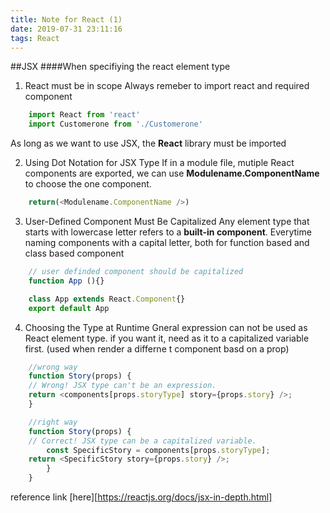 ```yaml
---
title: Note for React (1)
date: 2019-07-31 23:11:16
tags: React 
---
```


##JSX
####When specifiying the react element type
1. React must be in scope
Always remeber to import react and required component
``` javascript
    import React from 'react'
    import Customerone from './Customerone'
```
As long as we want to use JSX, the **React** library must be imported

2. Using Dot Notation for JSX Type
If in a module file, mutiple React components are exported, we can use **Modulename.ComponentName** to choose the one component.
``` javascript
    return(<Modulename.ComponentName />)
```

3. User-Defined Component Must Be Capitalized
Any element type that starts with lowercase letter refers to a **built-in component**. Everytime naming components with a capital letter, both for function based and class based component
```javascript
    // user definded component should be capitalized
    function App (){}

    class App extends React.Component{}
    export default App
```

4. Choosing the Type at Runtime
Gneral expression can not be used as React element type. if you want it, need as it to a capitalized variable first. (used when render a differne t component basd on a prop)
```javascript
    //wrong way
    function Story(props) {
    // Wrong! JSX type can't be an expression.
    return <components[props.storyType] story={props.story} />;
    }

    //right way
    function Story(props) {
    // Correct! JSX type can be a capitalized variable.
        const SpecificStory = components[props.storyType];
    return <SpecificStory story={props.story} />;
        }
    }
```
reference link [here][https://reactjs.org/docs/jsx-in-depth.html]
 